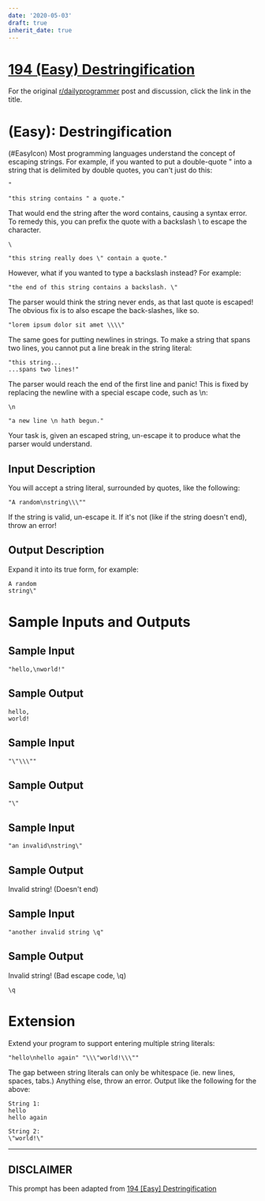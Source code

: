 ```yaml
---
date: '2020-05-03'
draft: true
inherit_date: true
---
```


# [194 (Easy) Destringification](https://www.reddit.com/r/dailyprogrammer/comments/2q2xnc/20141222_challenge_194_easy_destringification/)

For the original [r/dailyprogrammer](https://www.reddit.com/r/dailyprogrammer/) post and discussion, click the link in the title.

#  (Easy): Destringification
(#EasyIcon)
Most programming languages understand the concept of escaping strings. For example, if you wanted to put a double-quote " into a string that is delimited by double quotes, you can't just do this:


```
"
```

```
"this string contains " a quote."
```
That would end the string after the word contains, causing a syntax error. To remedy this, you can prefix the quote with a backslash \ to escape the character.


```
\
```

```
"this string really does \" contain a quote."
```
However, what if you wanted to type a backslash instead? For example:


```
"the end of this string contains a backslash. \"
```
The parser would think the string never ends, as that last quote is escaped! The obvious fix is to also escape the back-slashes, like so.


```
"lorem ipsum dolor sit amet \\\\"
```
The same goes for putting newlines in strings. To make a string that spans two lines, you cannot put a line break in the string literal:


```
"this string...
...spans two lines!"
```
The parser would reach the end of the first line and panic! This is fixed by replacing the newline with a special escape code, such as \n:


```
\n
```

```
"a new line \n hath begun."
```
Your task is, given an escaped string, un-escape it to produce what the parser would understand.

## Input Description
You will accept a string literal, surrounded by quotes, like the following:


```
"A random\nstring\\\""
```
If the string is valid, un-escape it. If it's not (like if the string doesn't end), throw an error!

## Output Description
Expand it into its true form, for example:


```
A random
string\"
```
# Sample Inputs and Outputs
## Sample Input

```
"hello,\nworld!"
```
## Sample Output

```
hello,
world!
```
## Sample Input

```
"\"\\\""
```
## Sample Output

```
"\"
```
## Sample Input

```
"an invalid\nstring\"
```
## Sample Output
Invalid string! (Doesn't end)

## Sample Input

```
"another invalid string \q"
```
## Sample Output
Invalid string! (Bad escape code, \q)


```
\q
```
# Extension
Extend your program to support entering multiple string literals:


```
"hello\nhello again" "\\\"world!\\\""
```
The gap between string literals can only be whitespace (ie. new lines, spaces, tabs.) Anything else, throw an error. Output like the following for the above:


```
String 1:
hello
hello again

String 2:
\"world!\"
```

----
## **DISCLAIMER**
This prompt has been adapted from [194 [Easy] Destringification](https://www.reddit.com/r/dailyprogrammer/comments/2q2xnc/20141222_challenge_194_easy_destringification/
)
